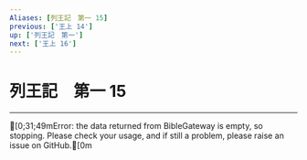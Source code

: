 ```yaml
---
Aliases: [列王記　第一 15]
previous: ['王上 14']
up: ['列王記　第一']
next: ['王上 16']
---
```

# 列王記　第一 15

***
[0;31;49mError: the data returned from BibleGateway is empty, so stopping. Please check your usage, and if still a problem, please raise an issue on GitHub.[0m
